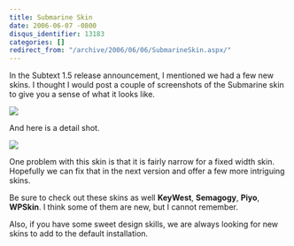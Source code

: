 ```yaml
---
title: Submarine Skin
date: 2006-06-07 -0800
disqus_identifier: 13183
categories: []
redirect_from: "/archive/2006/06/06/SubmarineSkin.aspx/"
---
```


In the Subtext 1.5 release announcement, I mentioned we had a few new
skins. I thought I would post a couple of screenshots of the Submarine
skin to give you a sense of what it looks like.

![](https://haacked.com/images/SubmarineSkin.gif)

And here is a detail shot.

![](https://haacked.com/images/SubmarineDetail.gif)

One problem with this skin is that it is fairly narrow for a fixed width
skin. Hopefully we can fix that in the next version and offer a few more
intriguing skins.

Be sure to check out these skins as well **KeyWest**, **Semagogy**,
**Piyo**, **WPSkin**. I think some of them are new, but I cannot
remember.

Also, if you have some sweet design skills, we are always looking for
new skins to add to the default installation.

